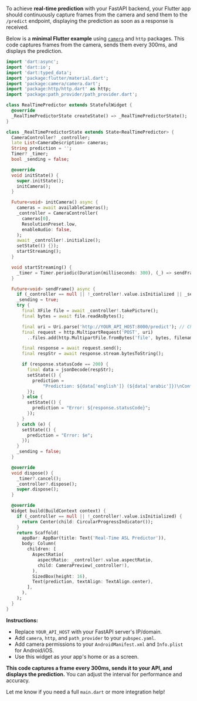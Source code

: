 To achieve **real-time prediction** with your FastAPI backend, your Flutter app should continuously capture frames from the camera and send them to the `/predict` endpoint, displaying the prediction as soon as a response is received.

Below is a **minimal Flutter example** using [`camera`](https://pub.dev/packages/camera) and `http` packages. This code captures frames from the camera, sends them every 300ms, and displays the prediction.

````dart
import 'dart:async';
import 'dart:io';
import 'dart:typed_data';
import 'package:flutter/material.dart';
import 'package:camera/camera.dart';
import 'package:http/http.dart' as http;
import 'package:path_provider/path_provider.dart';

class RealTimePredictor extends StatefulWidget {
  @override
  _RealTimePredictorState createState() => _RealTimePredictorState();
}

class _RealTimePredictorState extends State<RealTimePredictor> {
  CameraController? _controller;
  late List<CameraDescription> cameras;
  String prediction = '';
  Timer? _timer;
  bool _sending = false;

  @override
  void initState() {
    super.initState();
    initCamera();
  }

  Future<void> initCamera() async {
    cameras = await availableCameras();
    _controller = CameraController(
      cameras[0],
      ResolutionPreset.low,
      enableAudio: false,
    );
    await _controller!.initialize();
    setState(() {});
    startStreaming();
  }

  void startStreaming() {
    _timer = Timer.periodic(Duration(milliseconds: 300), (_) => sendFrame());
  }

  Future<void> sendFrame() async {
    if (_controller == null || !_controller!.value.isInitialized || _sending) return;
    _sending = true;
    try {
      final XFile file = await _controller!.takePicture();
      final bytes = await file.readAsBytes();

      final uri = Uri.parse('http://YOUR_API_HOST:8000/predict'); // Change to your API URL
      final request = http.MultipartRequest('POST', uri)
        ..files.add(http.MultipartFile.fromBytes('file', bytes, filename: 'frame.jpg'));

      final response = await request.send();
      final respStr = await response.stream.bytesToString();

      if (response.statusCode == 200) {
        final data = jsonDecode(respStr);
        setState(() {
          prediction =
              "Prediction: ${data['english']} (${data['arabic']})\nConfidence: ${data['confidence']}";
        });
      } else {
        setState(() {
          prediction = "Error: ${response.statusCode}";
        });
      }
    } catch (e) {
      setState(() {
        prediction = "Error: $e";
      });
    }
    _sending = false;
  }

  @override
  void dispose() {
    _timer?.cancel();
    _controller?.dispose();
    super.dispose();
  }

  @override
  Widget build(BuildContext context) {
    if (_controller == null || !_controller!.value.isInitialized) {
      return Center(child: CircularProgressIndicator());
    }
    return Scaffold(
      appBar: AppBar(title: Text('Real-Time ASL Predictor')),
      body: Column(
        children: [
          AspectRatio(
            aspectRatio: _controller!.value.aspectRatio,
            child: CameraPreview(_controller!),
          ),
          SizedBox(height: 16),
          Text(prediction, textAlign: TextAlign.center),
        ],
      ),
    );
  }
}
````

**Instructions:**
- Replace `YOUR_API_HOST` with your FastAPI server's IP/domain.
- Add `camera`, `http`, and `path_provider` to your `pubspec.yaml`.
- Add camera permissions to your `AndroidManifest.xml` and `Info.plist` for Android/iOS.
- Use this widget as your app's home or as a screen.

**This code captures a frame every 300ms, sends it to your API, and displays the prediction.**
You can adjust the interval for performance and accuracy.

Let me know if you need a full `main.dart` or more integration help!